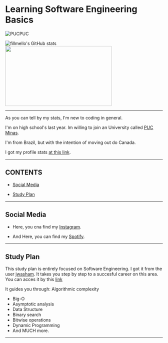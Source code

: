 # Learning Software Engineering Basics

![PUCPUC](https://github.com/fillmello/fillmello/assets/172687334/eb0d95c7-b428-4e65-9128-8728143dacb2)





![fillmello's GitHub stats](https://github-readme-stats.vercel.app/api?username=fillmello&show_icons=true&theme=dracula&hide_border=true&card_hieght=150&border_radius=0)  
<img src="https://github.com/fillmello/fillmello/assets/172687334/26379828-9e6f-4b0f-bbe3-503bef948324" width="340" height="192">

---

As you can tell by my stats, I'm new to coding in general.

I'm on high school's last year. Im willing to join an University called [PUC Minas](https://www.pucminas.br/destaques/Paginas/default.aspx?utm_source=google&utm_medium=cpa&utm_campaign=aon-institucional&utm_content=PC00002&gad_source=1&gclid=Cj0KCQjwsaqzBhDdARIsAK2gqncPt8AAs_WLqEn08zuQFUQaPIB8nS14oRfeKR3YisjBLW3uxCMIHu4aAo-qEALw_wcB).


I'm from Brazil, but with the intention of moving out do Canada.

I got my profile stats [at this link](https://github.com/anuraghazra/github-readme-stats/blob/master/readme.md#deploy-on-your-own-vercel-instance).












---

## CONTENTS

* [Social Media](#social-media)

* [Study Plan](#study-plan)

---
  
## Social Media


   * Here, you cna find my [Instagram](https://www.instagram.com/fillmello?igsh=YTRqdDNzYnQ3ZW82&utm_source=qr).

  * And Here, you can find my [Spotify](https://open.spotify.com/user/316j6png5c5nz2syb4423ccoxdai?si=RwpJ1MKvSy-2coPsmTr8vQ).


---


## Study Plan
This study plan is entirely focused on Software Engineering. I got it from the user [jwasham](https://github.com/jwasham/coding-interview-university/commits?author=jwasham). It takes you step by step to a succesful career on this area. You can acces it by this [link](https://github.com/jwasham/coding-interview-university?tab=readme-ov-file)

It guides you through: 
  Algorithmic complexity
  * Big-O
  * Asymptotic analysis
  * Data Structure
  * Binary search
  * Bitwise operations
  * Dynamic Programming
  * And MUCH more.

---
